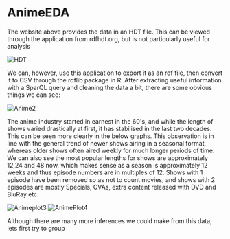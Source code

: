 # AnimeEDA

The website above provides the data in an HDT file. This can be viewed through the application from rdfhdt.org, but is not particularly useful for analysis

![HDT](https://user-images.githubusercontent.com/81702110/113242425-94111d80-92ce-11eb-9240-871c0e527b10.gif)

We can, however, use this application to export it as an rdf file, then convert it to CSV through the rdflib package in R.
After extracting useful information with a SparQL query and cleaning the data a bit, there are some obvious things we can see:

![Anime2](https://user-images.githubusercontent.com/81702110/113245228-1f40e200-92d4-11eb-9c38-202e241e00fc.png)

The anime industry started in earnest in the 60's, and while the length of shows varied drastically at first, it has stabilised in the last two decades. This can be seen more clearly in the below graphs. This observation is in line with the general trend of newer shows airing in a seasonal format, whereas older shows often aired weekly for much longer periods of time. We can also see the most popular lengths for shows are approximately 12,24 and 48 now, which makes sense as a season is approximately 12 weeks and thus episode numbers are in multiples of 12. Shows with 1 episode have been removed so as not to count movies, and shows with 2 episodes are mostly Specials, OVAs, extra content released with DVD and BluRay etc.

![Animeplot3](https://user-images.githubusercontent.com/81702110/113246897-8b711500-92d7-11eb-9839-ec60326e852b.png)
![AnimePlot4](https://user-images.githubusercontent.com/81702110/113246899-8ca24200-92d7-11eb-9f25-d5e248b35c23.png)

Although there are many more inferences we could make from this data, lets first try to group
